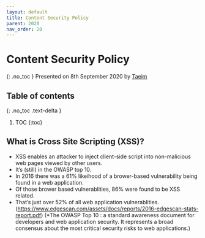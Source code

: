 ```yaml
---
layout: default
title: Content Security Policy
parent: 2020
nav_order: 20
---
```


# Content Security Policy
{: .no_toc }
Presented on 8th September 2020 by [Taeim](https://github.com/kwontaeim)

## Table of contents
{: .no_toc .text-delta }

1. TOC
{:toc}


## What is Cross Site Scripting (XSS)?

- XSS enables an attacker to inject client-side script into non-malicious web pages viewed by other users.
- It’s (still) in the OWASP top 10.
- In 2016 there was a 61% likeihood of a brower-based vulnerability being found in a web application.
- Of those brower based vulnerablities, 86% were found to be XSS related.
- That’s just over 52% of all web application vulnerablities.
  (https://www.edgescan.com/assets/docs/reports/2016-edgescan-stats-report.pdf)
  (*The OWASP Top 10 :  a standard awareness document for developers and web application security. It represents a broad consensus about the most critical security risks to web applications.)
